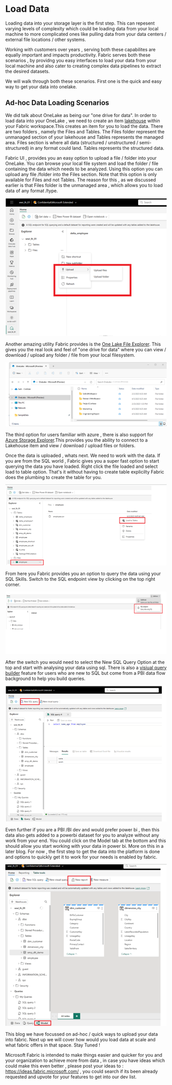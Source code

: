 # Load Data

Loading data into your storage layer is the first step.  This can repesent varying levels of complexity which could be loading data from your local machine to more complicated ones like pulling data from your data centers / external file locations / other systems. </br>

Working with customers over years , serving both these capabilites are equally important and impacts productivity. Fabric serves both these scenarios , by providng you easy interfaces to load your data from your local machine and also cater to creating complex data pipelines to extract the desired datasets. </br>

We will walk through both these scenarios. First one is the quick and easy way to get your data into onelake. </br>

## Ad-hoc Data Loading Scenarios
We did talk about OneLake as being our "one drive for data". In order to load data into your OneLake , we need to create an item [lakehouse](https://learn.microsoft.com/en-us/fabric/data-engineering/lakehouse-overview) within your Fabric workspace.This creates an item for you to load the data. There are two folders , namely the Files and Tables. The Files folder represent the unmanaged section of your lakehouse and Tables represents the managed area. Files section is where all data (structured / unstructured / semi-structured) in any format could land. Tables represents the structured data.</br>

Fabric UI , provides you an easy option to upload a file / folder into your OneLake. You can browse your local file system and load the folder / file containing the data which needs to be analyzed. Using this option you can upload any file /folder into the Files section. Note that this option is only available for Files and not Tables. The reason for this , as we discussed earlier is that Files folder is the unmanaged area , which allows you to load data of any format /type.

![upload_data](/images/load-easy.png)

Another amazing utility Fabric provides is the [One Lake File Explorer](https://learn.microsoft.com/en-us/fabric/onelake/onelake-file-explorer). This gives you the real look and feel of "one drive for data" where you can view / download / upload any folder / file from your local filesystem.  

![one_lake_file_explorer](/images/onelake-file-explorer.png) 

The third option for users familiar with azure , there is also support for [Azure Storage Explorer](https://learn.microsoft.com/en-us/fabric/onelake/onelake-azure-storage-explorer).This provides you the ability to connect to a Lakehouse item and view / download / upload files or folders. 

Once the data is uploaded , whats next. We need to work with the data.  If you are from the SQL world , Fabric gives you a super fast option to start querying the data you have loaded. Right click the file loaded and select load to table option. That's it without having to create table explicilty Fabric does the plumbing to create the table for you.


![load_to_table](/images/load_to_table.png)

From here you Fabric provides you an option to query the data using your SQL Skills. Switch to the SQL endpoint view by clicking on the top right corner.

![sql_endpoint](/images/sql_endpoint.png)

After the switch you would need to select the New SQL Query Option at the top and start with analysing your data using sql. There is also a [visiual query builder](https://learn.microsoft.com/en-us/fabric/data-warehouse/visual-query-editor) feature for users who are new to SQL but come from a PBI data flow background to help you build queries.

![sql_query](/images/sql_query.png)

Even further if you are a PBI /BI dev and would prefer power bi , then this data also gets added to a powerbi dataset for you to analyze without any work from your end. You could click on the Model tab at the bottom and this should allow you start working with your data in power bi. More on this in a later blog. For now , the first step to get the data into the platform is done and options to quickly get it to work for your needs is enabled by fabric.

![power_bi](/images/power_bi.png)

This blog we have focussed on ad-hoc / quick ways to upload your data into fabric. Next up we will cover how would you load data at scale and what fabric offers in that space. Stay Tuned !

Microsoft Fabric is intended to make things easier and quicker for you and your organization to achieve more from data , in case you have ideas which could make this even better , please post your ideas to : https://ideas.fabric.microsoft.com/ , you could search if its been already requested and upvote for your features to get into our dev list.
